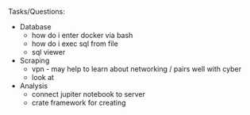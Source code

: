 Tasks/Questions:

- Database
  - how do i enter docker via bash
  - how do i exec sql from file
  - sql viewer
- Scraping
  - vpn - may help to learn about networking / pairs well with cyber
  - look at
- Analysis
  - connect jupiter notebook to server
  - crate framework for creating
